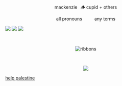 <p align="center">
 mackenzie⠀🪵​ cupid + others
 </p>
  <p align="center">
all pronouns ⠀⠀⠀ any terms
   </p>

<p align="center">   
 
   ![](https://files.catbox.moe/rm3bcd.jpg) ![](https://files.catbox.moe/55ryj0.jpg) ![](https://64.media.tumblr.com/75f1cf07b98b2833a656cc82c6455e78/473928ea48888009-97/s100x200/9f3266c114ae863aed11722841f52ee48eed7e98.gifv)
  </p>
  
  ⠀⠀⠀ ⠀⠀ ⠀  ⠀⠀⠀ ⠀⠀ ⠀ ⠀⠀⠀      <p align="center">
  ![ribbons](https://komarev.com/ghpvc/?username=cupidtear&color=754f29&style=solid&label=photos+taken)
</p>
   
⠀⠀⠀<p align="center">
![](https://i.pinimg.com/564x/82/21/df/8221dffba1de2eb8fa4b1d4d33427e1d.jpg) 
<p/> 

 <p align="center">
  
[help palestine](https://arab.org/click-to-help/palestine/) 
  </p>

